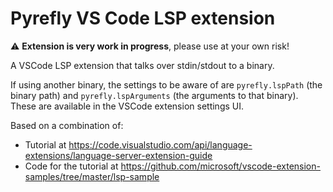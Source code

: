 # Pyrefly VS Code LSP extension

:warning: **Extension is very work in progress**, please use at your own risk!

A VSCode LSP extension that talks over stdin/stdout to a binary.

If using another binary, the settings to be aware of are `pyrefly.lspPath` (the
binary path) and `pyrefly.lspArguments` (the arguments to that binary). These
are available in the VSCode extension settings UI.

Based on a combination of:

- Tutorial at
  https://code.visualstudio.com/api/language-extensions/language-server-extension-guide
- Code for the tutorial at
  https://github.com/microsoft/vscode-extension-samples/tree/master/lsp-sample
